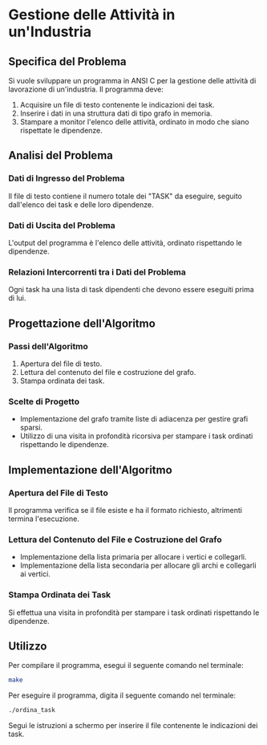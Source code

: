 # Gestione delle Attività in un'Industria

## Specifica del Problema
Si vuole sviluppare un programma in ANSI C per la gestione delle attività di lavorazione di un'industria. Il programma deve:
1. Acquisire un file di testo contenente le indicazioni dei task.
2. Inserire i dati in una struttura dati di tipo grafo in memoria.
3. Stampare a monitor l'elenco delle attività, ordinato in modo che siano rispettate le dipendenze.

## Analisi del Problema
### Dati di Ingresso del Problema
Il file di testo contiene il numero totale dei "TASK" da eseguire, seguito dall'elenco dei task e delle loro dipendenze.
### Dati di Uscita del Problema
L'output del programma è l'elenco delle attività, ordinato rispettando le dipendenze.
### Relazioni Intercorrenti tra i Dati del Problema
Ogni task ha una lista di task dipendenti che devono essere eseguiti prima di lui.

## Progettazione dell'Algoritmo
### Passi dell'Algoritmo
1. Apertura del file di testo.
2. Lettura del contenuto del file e costruzione del grafo.
3. Stampa ordinata dei task.
### Scelte di Progetto
- Implementazione del grafo tramite liste di adiacenza per gestire grafi sparsi.
- Utilizzo di una visita in profondità ricorsiva per stampare i task ordinati rispettando le dipendenze.

## Implementazione dell'Algoritmo
### Apertura del File di Testo
Il programma verifica se il file esiste e ha il formato richiesto, altrimenti termina l'esecuzione.
### Lettura del Contenuto del File e Costruzione del Grafo
- Implementazione della lista primaria per allocare i vertici e collegarli.
- Implementazione della lista secondaria per allocare gli archi e collegarli ai vertici.
### Stampa Ordinata dei Task
Si effettua una visita in profondità per stampare i task ordinati rispettando le dipendenze.

## Utilizzo
Per compilare il programma, esegui il seguente comando nel terminale:

```bash
make
```
Per eseguire il programma, digita il seguente comando nel terminale:

```bash
./ordina_task
```
Segui le istruzioni a schermo per inserire il file contenente le indicazioni dei task.
